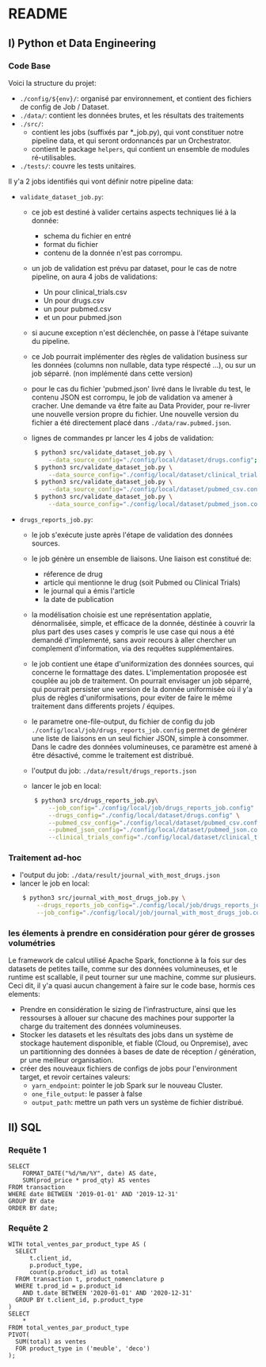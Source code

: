 # README

## I) Python et Data Engineering

### Code Base
Voici la structure du projet:
- `./config/${env}/`: organisé par environnement, et contient des fichiers de config de Job / Dataset.
- `./data/`: contient les données brutes, et les résultats des traitements
- `./src/`:
    - contient les jobs (suffixés par *_job.py), qui vont constituer notre pipeline data, et qui seront ordonnancés par un Orchestrator.
    - contient le package `helpers`, qui contient un ensemble de modules ré-utilisables.
- `./tests/`: couvre les tests unitaires.

Il y'a 2 jobs identifiés qui vont définir notre pipeline data:
- `validate_dataset_job.py`:
    - ce job est destiné à valider certains aspects techniques lié à la donnée:
        - schema du fichier en entré
        - format du fichier
        - contenu de la donnée n'est pas corrompu.
    - un job de validation est prévu par dataset, pour le cas de notre pipeline, on aura 4 jobs de validations:
        - Un pour clinical_trials.csv
        - Un pour drugs.csv
        - un pour pubmed.csv
        - et un pour pubmed.json
    - si aucune exception n'est déclenchée, on passe à l'étape suivante du pipeline.
    - ce Job pourrait implémenter des règles de validation business sur les données (columns non nullable, data type réspecté ...), ou sur un job séparré. (non implémenté dans cette version)
    
    - pour le cas du fichier 'pubmed.json' livré dans le livrable du test, le contenu JSON est corrompu, 
    le job de validation va amener à cracher. 
    Une demande va être faite au Data Provider, pour re-livrer une nouvelle version propre du fichier.
    Une nouvelle version du fichier a été directement placé dans `./data/raw.pubmed.json`.
        
    - lignes de commandes pr lancer les 4 jobs de validation:
    ```bash
        $ python3 src/validate_dataset_job.py \
		    --data_source_config="./config/local/dataset/drugs.config";
        $ python3 src/validate_dataset_job.py \
		    --data_source_config="./config/local/dataset/clinical_trials.config";
        $ python3 src/validate_dataset_job.py \
		    --data_source_config="./config/local/dataset/pubmed_csv.config";
        $ python3 src/validate_dataset_job.py \
		    --data_source_config="./config/local/dataset/pubmed_json.config";
    ```

- `drugs_reports_job.py`:
    - le job s'exécute juste après l'étape de validation des données sources.
    - le job génère un ensemble de liaisons. Une liaison est constitué de:
        - réference de drug
        - article qui mentionne le drug (soit Pubmed ou Clinical Trials)
        - le journal qui a émis l'article
        - la date de publication
    - la modélisation choisie est une représentation applatie, dénormalisée, 
    simple, et efficace de la donnée, déstinée à couvrir la plus part des uses cases
    y compris le use case qui nous a été demandé d'implementé, sans avoir recours à
    aller chercher un complement d'information, via des requêtes supplémentaires.
    
    - le job contient une étape d'uniformization des données sources, qui concerne le formattage des dates. 
    L'implementation proposée est couplée au job de traitement. 
    On pourrait envisager un job séparré, qui pourrait persister une version de la donnée uniformisée 
    où il y'a plus de règles d'uniformisations, pour eviter de faire le même traitement dans differents projets / équipes.
     
    - le parametre one-file-output, du fichier de config du job `./config/local/job/drugs_reports_job.config` permet 
    de générer une liste de liaisons en un seul fichier JSON, simple à consommer.
    Dans le cadre des données volumineuses, ce paramètre est amené à être désactivé, comme le traitement est distribué.
    - l'output du job: `./data/result/drugs_reports.json`
    - lancer le job en local:
    ```bash
        $ python3 src/drugs_reports_job.py\
            --job_config="./config/local/job/drugs_reports_job.config" \
            --drugs_config="./config/local/dataset/drugs.config" \
            --pubmed_csv_config="./config/local/dataset/pubmed_csv.config" \
            --pubmed_json_config="./config/local/dataset/pubmed_json.config" \
            --clinical_trials_config="./config/local/dataset/clinical_trials.config";
    ```

### Traitement ad-hoc
- l'output du job: `./data/result/journal_with_most_drugs.json`
- lancer le job en local:
```bash
    $ python3 src/journal_with_most_drugs_job.py \
    	--drugs_reports_job_config="./config/local/job/drugs_reports_job.config" \
    	--job_config="./config/local/job/journal_with_most_drugs_job.config";
```

### les élements à prendre en considération pour gérer de grosses volumétries
Le framework de calcul utilisé Apache Spark, fonctionne à la fois sur des datasets de petites taille, comme sur des données volumineuses,
et le runtime est scallable, il peut tourner sur une machine, comme sur plusieurs.
Ceci dit, il y'a quasi aucun changement à faire sur le code base, hormis ces elements:
-   Prendre en considération le sizing de l'infrastructure, ainsi que les ressourses à allouer sur chacune des machines 
pour supporter la charge du traitement des données volumineuses.
-   Stocker les datasets et les résultats des jobs dans un système de stockage hautement disponible, et fiable  (Cloud, ou Onpremise),
avec un partitionning des données à bases de date de réception / génération, pr une meilleur organisation.
-   créer des nouveaux fichiers de configs de jobs pour l'environment target, et revoir certaines valeurs:
    -   `yarn_endpoint`: pointer le job Spark sur le nouveau Cluster.
    -   `one_file_output`: le passer à false
    -   `output_path`: mettre un path vers un système de fichier distribué.



## II) SQL
### Requête 1

```
SELECT 
    FORMAT_DATE("%d/%m/%Y", date) AS date,
    SUM(prod_price * prod_qty) AS ventes
FROM transaction
WHERE date BETWEEN '2019-01-01' AND '2019-12-31'
GROUP BY date
ORDER BY date;
```

### Requête 2

```
WITH total_ventes_par_product_type AS (
  SELECT 
      t.client_id,
      p.product_type,
      count(p.product_id) as total
  FROM transaction t, product_nomenclature p
  WHERE t.prod_id = p.product_id
    AND t.date BETWEEN '2020-01-01' AND '2020-12-31'
  GROUP BY t.client_id, p.product_type
)
SELECT 
    * 
FROM total_ventes_par_product_type
PIVOT(
  SUM(total) as ventes
  FOR product_type in ('meuble', 'deco')
);
```